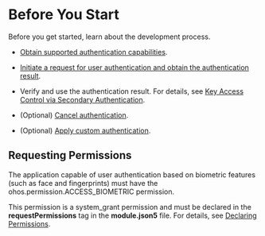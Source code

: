 # Before You Start

Before you get started, learn about the development process.

- [Obtain supported authentication capabilities](obtain-supported-authentication-capabilities.md).

- [Initiate a request for user authentication and obtain the authentication result](start-authentication.md).

- Verify and use the authentication result. For details, see [Key Access Control via Secondary Authentication](../UniversalKeystoreKit/huks-identity-authentication-overview.md).

- (Optional) [Cancel authentication](cancel-authentication.md).

- (Optional) [Apply custom authentication](apply-custom-authentication.md).

## Requesting Permissions

The application capable of user authentication based on biometric features (such as face and fingerprints) must have the ohos.permission.ACCESS_BIOMETRIC permission.

This permission is a system_grant permission and must be declared in the **requestPermissions** tag in the **module.json5** file. For details, see [Declaring Permissions](../AccessToken/declare-permissions.md).
